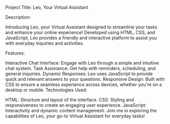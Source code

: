 Project Title: Leo, Your Virtual Assistant

Description:

Introducing Leo, your Virtual Assistant designed to streamline your tasks and enhance your online experience! Developed using HTML, CSS, and JavaScript, Leo provides a friendly and interactive platform to assist you with everyday inquiries and activities.

Features:

Interactive Chat Interface: Engage with Leo through a simple and intuitive chat system.
Task Assistance: Get help with reminders, scheduling, and general inquiries.
Dynamic Responses: Leo uses JavaScript to provide quick and relevant answers to your questions.
Responsive Design: Built with CSS to ensure a seamless experience across devices, whether you're on a desktop or mobile.
Technologies Used:

HTML: Structure and layout of the interface.
CSS: Styling and responsiveness to create an engaging user experience.
JavaScript: Interactivity and dynamic content management.
Join me in exploring the capabilities of Leo, your go-to Virtual Assistant for everyday tasks!
